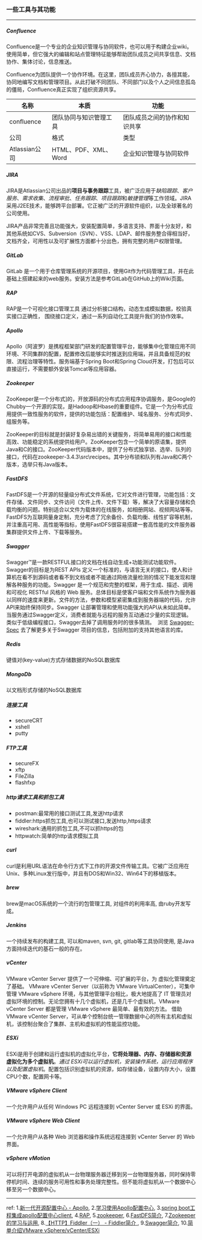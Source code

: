 ###  一些工具与其功能

***

##### Confluence
Confluence是一个专业的企业知识管理与协同软件，也可以用于构建企业wiki。使用简单，但它强大的编辑和站点管理特征能够帮助团队成员之间共享信息、文档协作、集体讨论，信息推送。

Confluence为团队提供一个协作环境。在这里，团队成员齐心协力，各擅其能，协同地编写文档和管理项目。从此打破不同团队、不同部门以及个人之间信息孤岛的僵局，Confluence真正实现了组织资源共享。

| 名称          | 本质                   | 功能                         |
| ------------- | ---------------------- | ---------------------------- |
| confluence    | 团队协同与知识管理工具 | 团队成员之间的协作和知识共享 |
| 公司          | 格式                   | 类型                         |
| Atlassian公司 | HTML、PDF、XML、Word   | 企业知识管理与协同软件       |



##### JIRA
JIRA是Atlassian公司出品的**项目与事务跟踪**工具，被广泛应用于*缺陷跟踪*、*客户服务*、*需求收集*、*流程审批*、*任务跟踪*、*项目跟踪*和*敏捷管理*等工作领域。JIRA采用J2EE技术，能够跨平台部署。它正被广泛的开源软件组织，以及全球著名的公司使用。

JIRA产品非常完善且功能强大，安装配置简单，多语言支持、界面十分友好，和其他系统如CVS、Subversion（SVN）、VSS、LDAP、邮件服务整合得相当好，文档齐全，可用性以及可扩展性方面都十分出色，拥有完整的用户权限管理。




##### GitLab
GitLab 是一个用于仓库管理系统的开源项目，使用Git作为代码管理工具，并在此基础上搭建起来的web服务。安装方法是参考GitLab在GitHub上的Wiki页面。



##### RAP
RAP是一个可视化接口管理工具 通过分析接口结构，动态生成模拟数据，校验真实接口正确性， 围绕接口定义，通过一系列自动化工具提升我们的协作效率。



##### Apollo
Apollo（阿波罗）是携程框架部门研发的配置管理平台，能够集中化管理应用不同环境、不同集群的配置，配置修改后能够实时推送到应用端，并且具备规范的权限、流程治理等特性。服务端基于Spring Boot和Spring Cloud开发，打包后可以直接运行，不需要额外安装Tomcat等应用容器。



##### Zookeeper
ZooKeeper是一个分布式]的，开放源码的分布式应用程序协调服务，是Google的Chubby一个开源的实现，是Hadoop和Hbase的重要组件。它是一个为分布式应用提供一致性服务的软件，提供的功能包括：配置维护、域名服务、分布式同步、组服务等。

ZooKeeper的目标就是封装好复杂易出错的关键服务，将简单易用的接口和性能高效、功能稳定的系统提供给用户。ZooKeeper包含一个简单的原语集，提供Java和C的接口。ZooKeeper代码版本中，提供了分布式独享锁、选举、队列的接口，代码在zookeeper-3.4.3\src\recipes。其中分布锁和队列有Java和C两个版本，选举只有Java版本。



##### FastDFS
FastDFS是一个开源的轻量级分布式文件系统，它对文件进行管理，功能包括：文件存储、文件同步、文件访问（文件上传、文件下载）等，解决了大容量存储和负载均衡的问题。特别适合以文件为载体的在线服务，如相册网站、视频网站等等。
FastDFS为互联网量身定制，充分考虑了冗余备份、负载均衡、线性扩容等机制，并注重高可用、高性能等指标，使用FastDFS很容易搭建一套高性能的文件服务器集群提供文件上传、下载等服务。



##### Swagger
Swagger™是一款RESTFUL接口的文档在线自动生成+功能测试功能软件。Swagger的目标是为REST APIs 定义一个标准的，与语言无关的接口，使人和计算机在看不到源码或者看不到文档或者不能通过网络流量检测的情况下能发现和理解各种服务的功能。Swagger 是一个规范和完整的框架，用于生成、描述、调用和可视化 RESTful 风格的 Web 服务。总体目标是使客户端和文件系统作为服务器以同样的速度来更新。文件的方法，参数和模型紧密集成到服务器端的代码，允许API来始终保持同步。Swagger 让部署管理和使用功能强大的API从未如此简单。 当服务通过Swagger定义，消费者就能与远程的服务互动通过少量的实现逻辑。类似于低级编程接口，Swagger去掉了调用服务时的很多猜测。  浏览 [Swagger-Spec](https://github.com/swagger-api/swagger-spec) 去了解更多关于Swagger 项目的信息，包括附加的支持其他语言的库。 



##### Redis 
键值对(key-value)方式存储数据的NoSQL数据库



##### MongoDb 
以文档形式存储的NoSQL数据库



##### 连接工具
- secureCRT
- xshell
- putty



##### FTP工具
- secureFX
- xftp
- FileZilla
- flashfxp



##### http请求工具和抓包工具
- postman:最常用的接口测试工具,发送http请求
- fiddler:https抓包工具,也可以测试接口,发送http,https请求
- wireshark:通用的抓包工具,不可以抓https的包
- httpwatch:简单的http请求模拟工具



##### curl
curl是利用URL语法在命令行方式下工作的开源文件传输工具。它被广泛应用在Unix、多种Linux发行版中，并且有DOS和Win32、Win64下的移植版本。



##### brew
brew是macOS系统的一个流行的包管理工具, 对组件的利用率高, 由ruby开发写成。



##### Jenkins
一个持续发布的构建工具, 可以和maven, svn, git, gitlab等工具协同使用, 是Java方面持续迭代的基石一般的存在。



##### vCenter 
VMware vCenter Server 提供了一个可伸缩、可扩展的平台，为 虚拟化管理奠定了基础。 VMware vCenter Server（以前称为 VMware VirtualCenter），可集中管理 VMware vSphere 环境，与其他管理平台相比，极大地提高了 IT 管理员对虚拟环境的控制。无论您拥有十几个虚拟机，还是几千个虚拟机，VMware vCenter Server 都是管理 VMware vSphere 最简单、最有效的方法。 借助 VMware vCenter Server，可从单个控制台统一管理数据中心的所有主机和虚拟机，该控制台聚合了集群、主机和虚拟机的性能监控功能。



##### ESXi
ESXi是用于创建和运行虚拟机的虚拟化平台，**它将处理器、内存、存储器和资源虚拟化为多个虚拟机**。*通过 ESXi可以运行虚拟机，安装操作系统，运行应用程序以及配置虚拟机*。配置包括识别虚拟机的资源，如存储设备，设置内存大小，设置CPU个数，配置网卡等。



##### VMware vSphere Client
一个允许用户从任何 Windows PC 远程连接到 vCenter Server 或 ESXi 的界面。



##### VMware vSphere Web Client
一个允许用户从各种 Web 浏览器和操作系统远程连接到 vCenter Server 的 Web界面。



##### vSphere vMotion
可以将打开电源的虚拟机从一台物理服务器迁移到另一台物理服务器，同时保持零停机时间、连续的服务可用性和事务处理完整性。但不能将虚拟机从一个数据中心移至另一个数据中心。

***
ref:
1.[新一代开源配置中心 - Apollo](https://yq.aliyun.com/articles/74601),   2.[学习使用Apollo配置中心](http://www.cnblogs.com/andyfengzp/p/7243847.html),   3.[spring boot工程集成apollo配置中心client](https://blog.csdn.net/forliberty/article/details/78284525),   4.[RAP](http://rapapi.org/org/index.do),   5.[zookeeper](https://baike.baidu.com/item/zookeeper/4836397?fr=aladdin),   6.[FastDFS简介](https://blog.csdn.net/zhushuai1221/article/details/52441155),   7.[Zookeeper 的学习与运用](http://blog.jiguang.cn/push_zookeeper_study_usage/),   8.[【HTTP】Fiddler（一） - Fiddler简介 ](https://blog.csdn.net/ohmygirl/article/details/17846199),   9.[Swagger简介](https://blog.csdn.net/wangnan9279/article/details/44541665),   10.[简单介绍VMware vSphere/vCenter/ESXi](https://blog.csdn.net/yongchaocsdn/article/details/60768694)